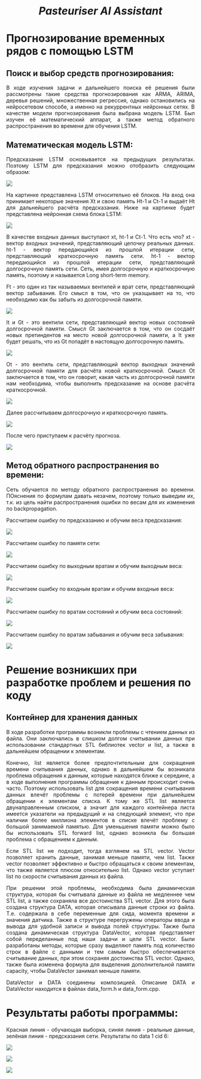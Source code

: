 ***<h1 align = "center">Pasteuriser AI Assistant</a>***

# **Прогнозирование временных рядов с помощью LSTM**


## **Поиск и выбор средств прогнозирования:**

<p align = "justify">
В ходе изучения задачи и дальнейшего поиска её решения были рассмотрены такие средства прогнозирования как ARMA, ARIMA, деревья решений, множественная регрессия, однако остановились на нейросетевом способе, а именно на рекуррентных нейронных сетях. В качестве модели прогнозирования была выбрана модель LSTM. Был изучен её математический аппарат, а также метод обратного распространения во времени для обучения LSTM.
</p>

## **Математическая модель LSTM:**

<p align = "justify">
Предсказание LSTM основывается на предыдущих результатах. Поэтому LSTM для предсказания можно отобразить следующим образом: 
</p>

![](images/forc.jpg)  

<p align = "justify">
На картинке представлена LSTM относительно её блоков. На вход она принимает некоторые значения Xt и свою память Ht-1 и Ct-1 и выдаёт Ht для дальнейшего расчёта предсказания. Ниже на картинке будет представлена нейронная схема блока LSTM:
</p>

![](images/lstm_math_model.png)  

<p align = "justify">
В качестве входных данных выступают xt, ht-1 и Ct-1. Что есть что? xt - вектор входных значений, представляющий цепочку реальных данных. ht-1 - вектор передающийся из прошлой итерации сети, представляющий краткосрочную память сети. ht-1 - вектор передающийся из прошлой итерации сети, представляющий долгосрочную память сети. Сеть, имея долгосрочную и краткосрочную память, поэтому и называется Long short-term memory.
</p>

<p align = "justify">
Ft - это один из так называемых вентилей и врат сети, представляющий вектор забывания. Его смысл в том, что он указщывает на то, что необходимо как бы забыть из долгосрочной памяти.
</p>

![](images/F.png)  

<p align = "justify">
It и Gt - это вентили сети, представляющий вектор новых состояний долгосрочной памяти. Смысл Gt заключается в том, что он сосдаёт новых претиндентов на место новой долгосрочной памяти, а It уже будет решать, что из Gt попадёт в настоящую долгосрочную память.
</p>

![](images/IG.png)  

<p align = "justify">
Ot - это вентиль сети, представляющий вектор выходных значений долгосрочной памяти для расчёта новой краткосрочной. Смысл Ot заключается в том, что он говорит, какая часть из долгосрочной памяти нам необходима, чтобы выполнить предсказание на основе расчёта краткосрочной. 
</p>

![](images/O.png)  

<p align = "justify">
Далее рассчитываем долгосрочную и краткосрочную память.
</p>

![](images/Ch.png)  

<p align = "justify">
После чего приступаем к расчёту прогноза.
</p>

![](images/y.png)  

## **Метод обратного распространения во времени:**  

<p align = "justify">
Сеть обучается по методу обратного распространения во времени. ПОяснения по формулам давать незачем, поэтому только выведим их, т.к. из цель найти распространения ошибки по весам для их изменения по backpropagation.
</p>

<p align = "justify">
Рассчитаем ошибку по предсказанию и обучим веса предсказания: 
</p>

![](images/dedy.jpg)  

<p align = "justify">
Рассчитаем ошибку по памяти сети: 
</p>

![](images/dedmemory.jpg)  

<p align = "justify">
Рассчитаем ошибку по выходным вратам и обучим выходным веса: 
</p>

![](images/dedO.jpg)  

<p align = "justify">
Рассчитаем ошибку по входным вратам и обучим входные веса: 
</p>

![](images/dedI.jpg)  

<p align = "justify">
Рассчитаем ошибку по вратам состояний и обучим веса состояний: 
</p>

![](images/dedG.jpg)  

<p align = "justify">
Рассчитаем ошибку по вратам забывания и обучим веса забывания: 
</p>

![](images/dedF.jpg)  

# **Решение возникших при разработке проблем и решения по коду**

## **Контейнер для хранения данных**

<p align = "justify">
В ходе разработки программы возникли проблемы с чтением данных из файла. Они заключались в слишком долгом считывании данных при использовании стандартных STL библиотек vector и list, а также в дальнейшем обращении к элементам. 
</p>

<p align = "justify">
Конечно, list является более предпочтительным для сокращения времени считывания данных, однако в дальнейшем бы возникала проблема обращения к данным, которые находятся ближе к середине, а в ходе выполнения программы обращение к данным происходит очень часто. Поэтому использовать list для сокращения времени считывания данных влечёт проблемы с потерей времени при дальнейшем обращении к элементам списка. К тому же STL list является двунаправленным списком, а значит для каждого контейнера листа имеется указатели на предыдущий и на следующий элемент, что при наличии более миллиона элементов в списке влечёт проблему с большой занимаемой памятью. Для уменьшения памяти можно было бы использовать STL forward list, однако возникла бы большая проблема с обращением к данным.
</p>

<p align = "justify">
Если STL list не подходит, тогда взглянем на STL vector. Vector позволяет хранить данные, занимая меньше памяти, чем list. Также vector позволяет эффективно и быстро обращаться к своим элементам, что также является плюсом относительно list. Однако vector уступает list по скорости считывания данных из файла. 
</p>

<p align = "justify">
При решении этой проблемы, необходима была динамическая структура, которая бы считывала данные из файла не медленнее чем STL list, а также сохраняла все достоинства STL vector. Для этого была создана структура DATA, которая описывала данные строки из файла. Т.е. содержала в себе переменные для сида, момента времени и значения датчика. Также в структуре перегружены операторы ввода и вывода для удобной записи и вывода полей структуры. Также была создана динамическая структура DataVector, которая представляет собой переделанные под наши задачи и цели STL vector. Были разработаны методы, которые сразу выделяют память под количество строк в файле с данными и тем самым быстро обеспечивается считывание данных, при этом сохраняя достоинства STL vector. Однако, также была изменена формула для выделения дополнительной памяти capacity, чтобы DataVector занимал меньше памяти.  

<p align = "justify">
DataVector и DATA соединены композицией. Описание DATA и DataVector находится в файлах data_form.h и data_form.cpp.
</p>

# **Результаты работы программы:**  

<p align = "justify">
Красная линия - обучающая выборка, синяя линия - реальные данные, зелёная линия - предсказания сети. Результаты по data 1 cid 6:
</p>

![](images/1.png)  

![](images/2.png)  

![](images/3.png)  

